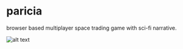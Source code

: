 # paricia
browser based multiplayer space trading game with sci-fi narrative. 

![alt text](https://github.com/nicho-n/paricia/blob/master/screenshot.png)
